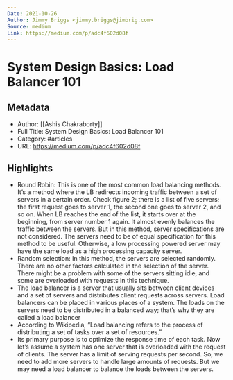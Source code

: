 ```yaml
---
Date: 2021-10-26
Author: Jimmy Briggs <jimmy.briggs@jimbrig.com>
Source: medium
Link: https://medium.com/p/adc4f602d08f
---
```

# System Design Basics: Load Balancer 101

## Metadata
- Author: [[Ashis Chakraborty]]
- Full Title: System Design Basics: Load Balancer 101
- Category: #articles
- URL: https://medium.com/p/adc4f602d08f

## Highlights
- Round Robin: This is one of the most common load balancing methods. It’s a method where the LB redirects incoming traffic between a set of servers in a certain order. Check figure 2; there is a list of five servers; the first request goes to server 1, the second one goes to server 2, and so on. When LB reaches the end of the list, it starts over at the beginning, from server number 1 again. It almost evenly balances the traffic between the servers. But in this method, server specifications are not considered. The servers need to be of equal specification for this method to be useful. Otherwise, a low processing powered server may have the same load as a high processing capacity server.
- Random selection: In this method, the servers are selected randomly. There are no other factors calculated in the selection of the server. There might be a problem with some of the servers sitting idle, and some are overloaded with requests in this technique.
- The load balancer is a server that usually sits between client devices and a set of servers and distributes client requests across servers. Load balancers can be placed in various places of a system. The loads on the servers need to be distributed in a balanced way; that’s why they are called a load balancer
- According to Wikipedia, “Load balancing refers to the process of distributing a set of tasks over a set of resources.”
- Its primary purpose is to optimize the response time of each task. Now let’s assume a system has one server that is overloaded with the request of clients. The server has a limit of serving requests per second. So, we need to add more servers to handle large amounts of requests. But we may need a load balancer to balance the loads between the servers.
